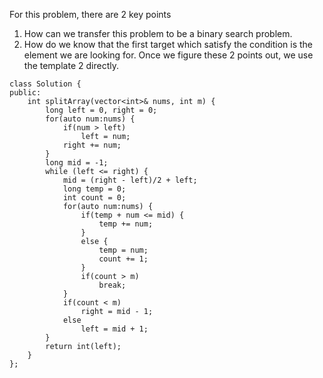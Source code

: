 For this problem, there are 2 key points
1. How can we transfer this problem to be a binary search problem.
2. How do we know that the first target which satisfy the condition is the element we are looking for. 
Once we figure these 2 points out, we use the template 2 directly.
```
class Solution {
public:
    int splitArray(vector<int>& nums, int m) {
        long left = 0, right = 0;
        for(auto num:nums) {
            if(num > left) 
                left = num;
            right += num;
        }
        long mid = -1;
        while (left <= right) {
            mid = (right - left)/2 + left;
            long temp = 0;
            int count = 0;
            for(auto num:nums) {
                if(temp + num <= mid) {
                    temp += num;
                }
                else {
                    temp = num;
                    count += 1;
                }
                if(count > m)
                    break;
            }
            if(count < m)
                right = mid - 1;
            else
                left = mid + 1;
        }
        return int(left);
    }
};
```
